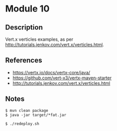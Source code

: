 # Module 10

## Description

Vert.x verticles examples, as per http://tutorials.jenkov.com/vert.x/verticles.html.

## References

* https://vertx.io/docs/vertx-core/java/
* https://github.com/vert-x3/vertx-maven-starter
* http://tutorials.jenkov.com/vert.x/verticles.html

## Notes

```
$ mvn clean package
$ java -jar target/*fat.jar
```

```
$ ./redeploy.sh
```
